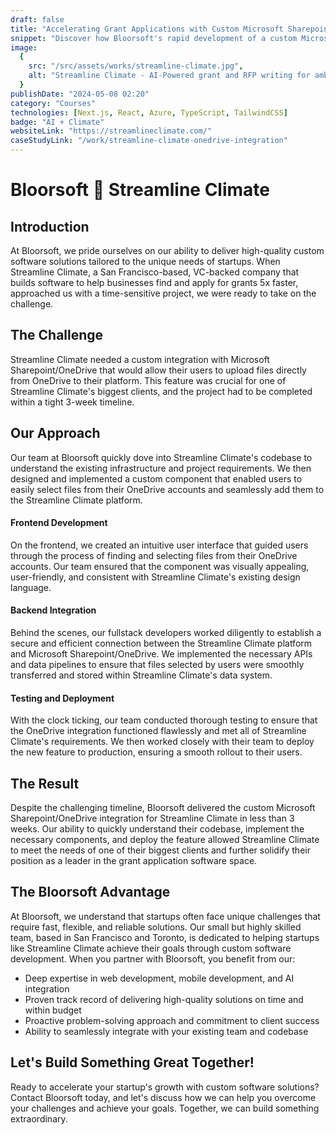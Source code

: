 ```yaml
---
draft: false
title: "Accelerating Grant Applications with Custom Microsoft Sharepoint/OneDrive Integration: Streamline Climate's Success Story"
snippet: "Discover how Bloorsoft's rapid development of a custom Microsoft Sharepoint/OneDrive integration helped Streamline Climate, a San Francisco-based startup, deliver a critical feature for one of their biggest clients in record time."
image:
  {
    src: "/src/assets/works/streamline-climate.jpg",
    alt: "Streamline Climate - AI-Powered grant and RFP writing for ambitious climate companies",
  }
publishDate: "2024-05-08 02:20"
category: "Courses"
technologies: [Next.js, React, Azure, TypeScript, TailwindCSS]
badge: "AI + Climate"
websiteLink: "https://streamlineclimate.com/"
caseStudyLink: "/work/streamline-climate-onedrive-integration"
---
```


# Bloorsoft 🤝 Streamline Climate

## Introduction

At Bloorsoft, we pride ourselves on our ability to deliver high-quality custom software solutions tailored to the unique needs of startups. When Streamline Climate, a San Francisco-based, VC-backed company that builds software to help businesses find and apply for grants 5x faster, approached us with a time-sensitive project, we were ready to take on the challenge.

## The Challenge

Streamline Climate needed a custom integration with Microsoft Sharepoint/OneDrive that would allow their users to upload files directly from OneDrive to their platform. This feature was crucial for one of Streamline Climate's biggest clients, and the project had to be completed within a tight 3-week timeline.

## Our Approach

Our team at Bloorsoft quickly dove into Streamline Climate's codebase to understand the existing infrastructure and project requirements. We then designed and implemented a custom component that enabled users to easily select files from their OneDrive accounts and seamlessly add them to the Streamline Climate platform.

#### Frontend Development

On the frontend, we created an intuitive user interface that guided users through the process of finding and selecting files from their OneDrive accounts. Our team ensured that the component was visually appealing, user-friendly, and consistent with Streamline Climate's existing design language.

#### Backend Integration

Behind the scenes, our fullstack developers worked diligently to establish a secure and efficient connection between the Streamline Climate platform and Microsoft Sharepoint/OneDrive. We implemented the necessary APIs and data pipelines to ensure that files selected by users were smoothly transferred and stored within Streamline Climate's data system.

#### Testing and Deployment

With the clock ticking, our team conducted thorough testing to ensure that the OneDrive integration functioned flawlessly and met all of Streamline Climate's requirements. We then worked closely with their team to deploy the new feature to production, ensuring a smooth rollout to their users.

## The Result

Despite the challenging timeline, Bloorsoft delivered the custom Microsoft Sharepoint/OneDrive integration for Streamline Climate in less than 3 weeks. Our ability to quickly understand their codebase, implement the necessary components, and deploy the feature allowed Streamline Climate to meet the needs of one of their biggest clients and further solidify their position as a leader in the grant application software space.

## The Bloorsoft Advantage

At Bloorsoft, we understand that startups often face unique challenges that require fast, flexible, and reliable solutions. Our small but highly skilled team, based in San Francisco and Toronto, is dedicated to helping startups like Streamline Climate achieve their goals through custom software development.
When you partner with Bloorsoft, you benefit from our:
- Deep expertise in web development, mobile development, and AI integration
- Proven track record of delivering high-quality solutions on time and within budget
- Proactive problem-solving approach and commitment to client success
- Ability to seamlessly integrate with your existing team and codebase

## Let's Build Something Great Together!

Ready to accelerate your startup's growth with custom software solutions? Contact Bloorsoft today, and let's discuss how we can help you overcome your challenges and achieve your goals. Together, we can build something extraordinary.